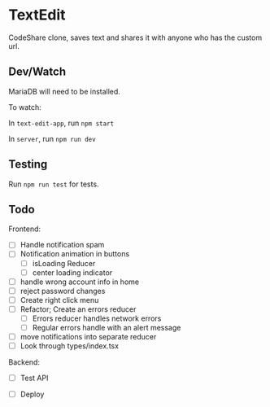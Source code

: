 # TextEdit

CodeShare clone, saves text and shares it with anyone who has the custom url.

## Dev/Watch

MariaDB will need to be installed.

To watch:

In `text-edit-app`, run `npm start`

In `server`, run `npm run dev`

## Testing

Run `npm run test` for tests.

## Todo

Frontend:

- [ ] Handle notification spam
- [ ] Notification animation in buttons
  - [ ] isLoading Reducer
  - [ ] center loading indicator
- [ ] handle wrong account info in home
- [ ] reject password changes
- [ ] Create right click menu
- [ ] Refactor; Create an errors reducer
  - [ ] Errors reducer handles network errors
  - [ ] Regular errors handle with an alert message
- [ ] move notifications into separate reducer
- [ ] Look through types/index.tsx

Backend:

- [ ] Test API

* [ ] Deploy
